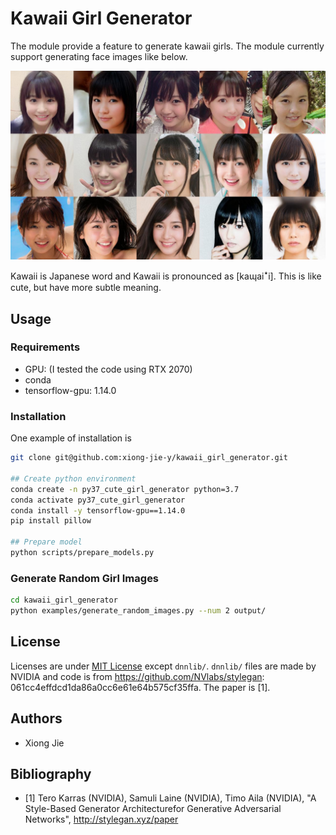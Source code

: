 # Kawaii Girl Generator
The module provide a feature to generate kawaii girls.
The module currently support generating face images like below.

![Catch Image](docs/images/catch_image.jpg)

Kawaii is Japanese word and Kawaii is pronounced as [kaɰaiꜜi].
This is like cute, but have more subtle meaning.

## Usage
### Requirements
* GPU: (I tested the code using RTX 2070)
* conda
* tensorflow-gpu: 1.14.0

### Installation
One example of installation is
```bash
git clone git@github.com:xiong-jie-y/kawaii_girl_generator.git

## Create python environment
conda create -n py37_cute_girl_generator python=3.7
conda activate py37_cute_girl_generator
conda install -y tensorflow-gpu==1.14.0
pip install pillow

## Prepare model
python scripts/prepare_models.py
```

### Generate Random Girl Images
```bash
cd kawaii_girl_generator
python examples/generate_random_images.py --num 2 output/
```

## License
Licenses are under [MIT License](https://github.com/xiong-jie-y/kawaii_girl_generator/blob/master/LICENSE) except `dnnlib/`.
`dnnlib/` files are made by NVIDIA and code is from https://github.com/NVlabs/stylegan: 061cc4effdcd1da86a0cc6e61e64b575cf35ffa.
The paper is [1].

## Authors
* Xiong Jie

## Bibliography
* [1] Tero Karras (NVIDIA), Samuli Laine (NVIDIA), Timo Aila (NVIDIA), "A Style-Based Generator Architecturefor Generative Adversarial Networks", http://stylegan.xyz/paper